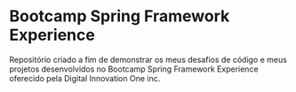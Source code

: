 # Bootcamp Spring Framework Experience

Repositório criado a fim de demonstrar os meus desafios de código e meus projetos desenvolvidos no Bootcamp Spring Framework Experience oferecido pela Digital Innovation One inc.
